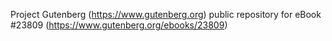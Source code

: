 Project Gutenberg (https://www.gutenberg.org) public repository for eBook #23809 (https://www.gutenberg.org/ebooks/23809)
